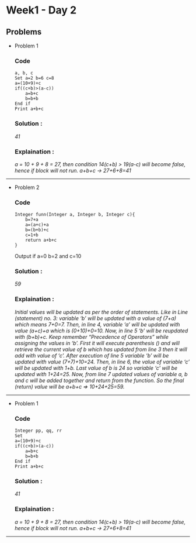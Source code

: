 # Week1 - Day 2

## Problems
- Problem 1
    ### Code
    ```
    a, b, c
   Set a=2 b=6 c=8
   a=(10+9)+c
   if((c+b)>(a-c))
        a=b+c
        b=b+b
    End if
    Print a+b+c
    ```
    ### Solution : 
    *41*
    ### Explaination :
    *a = 10 + 9 + 8 = 27, then condition 14(c+b) > 19(a-c) will become false, hence if block will not run.
    a+b+c -> 27+6+8=41*
---

- Problem 2
    ### Code
    ```
    Integer funn(Integer a, Integer b, Integer c){
        b=7+a
        a=(a+c)+a
        b=(b+b)+c
        c=1+b
        return a+b+c
    }
    ```
    Output if a=0 b=2 and c=10
    ### Solution : 
    *59*
    ### Explaination :
    *Initial values will be updated as per the order of statements. Like in Line (statement) no. 3: variable ‘b’
will be updated with a value of (7+a) which means 7+0=7. Then, in line 4, variable ‘a’ will be updated with value
(a+c)+a which is (0+10)+0=10. Now, in line 5 ‘b’ will be reupdated with (b+b)+c. Keep remember “Precedence of
Operators” while assigning the values in ‘b’. First it will execute parenthesis () and will retrieve the current value of b
which has updated from line 3 then it will add with value of ‘c’. After execution of line 5 variable ‘b’ will be updated
with value (7+7)+10=24. Then, in line 6, the value of variable ‘c’ will be updated with 1+b. Last value of b is 24 so
variable ‘c’ will be updated with 1+24=25. Now, from line 7 updated values of variable a, b and c will be added
together and return from the function. So the final (return) value will be a+b+c => 10+24+25=59.*
---

- Problem 1
    ### Code
    ```
   Integer pp, qq, rr
   Set 
   a=(10+9)+c
   if((c+b)>(a-c))
        a=b+c
        b=b+b
    End if
    Print a+b+c
    ```
    ### Solution : 
    *41*
    ### Explaination :
    *a = 10 + 9 + 8 = 27, then condition 14(c+b) > 19(a-c) will become false, hence if block will not run.
    a+b+c -> 27+6+8=41*
---
